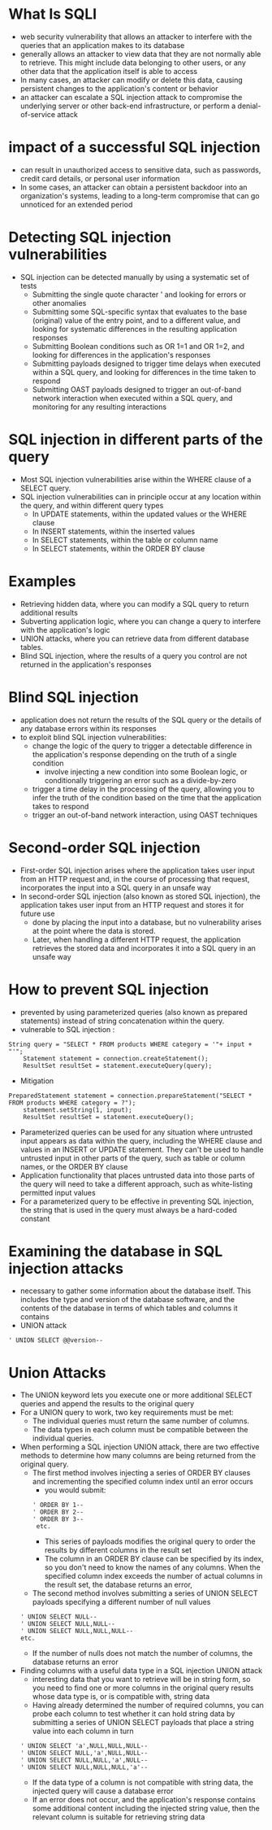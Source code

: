 # What Is SQLI
- web security vulnerability that allows an attacker to interfere with the queries that an application makes to its database
- generally allows an attacker to view data that they are not normally able to retrieve. This might include data belonging to other users, or any other data that the application itself is able to access
- In many cases, an attacker can modify or delete this data, causing persistent changes to the application's content or behavior
- an attacker can escalate a SQL injection attack to compromise the underlying server or other back-end infrastructure, or perform a denial-of-service attack
# impact of a successful SQL injection
- can result in unauthorized access to sensitive data, such as passwords, credit card details, or personal user information
- In some cases, an attacker can obtain a persistent backdoor into an organization's systems, leading to a long-term compromise that can go unnoticed for an extended period
# Detecting SQL injection vulnerabilities
- SQL injection can be detected manually by using a systematic set of tests
  - Submitting the single quote character ' and looking for errors or other anomalies
  - Submitting some SQL-specific syntax that evaluates to the base (original) value of the entry point, and to a different value, and looking for systematic differences in the resulting application responses
  - Submitting Boolean conditions such as OR 1=1 and OR 1=2, and looking for differences in the application's responses
  - Submitting payloads designed to trigger time delays when executed within a SQL query, and looking for differences in the time taken to respond
  - Submitting OAST payloads designed to trigger an out-of-band network interaction when executed within a SQL query, and monitoring for any resulting interactions
# SQL injection in different parts of the query
- Most SQL injection vulnerabilities arise within the WHERE clause of a SELECT query.
- SQL injection vulnerabilities can in principle occur at any location within the query, and within different query types
  - In UPDATE statements, within the updated values or the WHERE clause
  - In INSERT statements, within the inserted values
  - In SELECT statements, within the table or column name
  - In SELECT statements, within the ORDER BY clause
# Examples
- Retrieving hidden data, where you can modify a SQL query to return additional results
- Subverting application logic, where you can change a query to interfere with the application's logic
- UNION attacks, where you can retrieve data from different database tables.
- Blind SQL injection, where the results of a query you control are not returned in the application's responses
# Blind SQL injection
- application does not return the results of the SQL query or the details of any database errors within its responses
- to exploit blind SQL injection vulnerabilities:
  - change the logic of the query to trigger a detectable difference in the application's response depending on the truth of a single condition
    - involve injecting a new condition into some Boolean logic, or conditionally triggering an error such as a divide-by-zero
  - trigger a time delay in the processing of the query, allowing you to infer the truth of the condition based on the time that the application takes to respond
  - trigger an out-of-band network interaction, using OAST techniques
# Second-order SQL injection
- First-order SQL injection arises where the application takes user input from an HTTP request and, in the course of processing that request, incorporates the input into a SQL query in an unsafe way
- In second-order SQL injection (also known as stored SQL injection), the application takes user input from an HTTP request and stores it for future use
  - done by placing the input into a database, but no vulnerability arises at the point where the data is stored.
  - Later, when handling a different HTTP request, the application retrieves the stored data and incorporates it into a SQL query in an unsafe way
# How to prevent SQL injection
-  prevented by using parameterized queries (also known as prepared statements) instead of string concatenation within the query.
-  vulnerable to SQL injection :
```
String query = "SELECT * FROM products WHERE category = '"+ input + "'";
    Statement statement = connection.createStatement();
    ResultSet resultSet = statement.executeQuery(query);
```
- Mitigation
```
PreparedStatement statement = connection.prepareStatement("SELECT * FROM products WHERE category = ?");
    statement.setString(1, input);
    ResultSet resultSet = statement.executeQuery();
```
- Parameterized queries can be used for any situation where untrusted input appears as data within the query, including the WHERE clause and values in an INSERT or UPDATE statement. They can't be used to handle untrusted input in other parts of the query, such as table or column names, or the ORDER BY clause
- Application functionality that places untrusted data into those parts of the query will need to take a different approach, such as white-listing permitted input values
- For a parameterized query to be effective in preventing SQL injection, the string that is used in the query must always be a hard-coded constant
# Examining the database in SQL injection attacks
- necessary to gather some information about the database itself. This includes the type and version of the database software, and the contents of the database in terms of which tables and columns it contains
- UNION attack
```
' UNION SELECT @@version--
```
# Union Attacks
- The UNION keyword lets you execute one or more additional SELECT queries and append the results to the original query
- For a UNION query to work, two key requirements must be met:
  - The individual queries must return the same number of columns.
  - The data types in each column must be compatible between the individual queries.
- When performing a SQL injection UNION attack, there are two effective methods to determine how many columns are being returned from the original query.
  - The first method involves injecting a series of ORDER BY clauses and incrementing the specified column index until an error occurs
    - you would submit:
    ```
    ' ORDER BY 1--
    ' ORDER BY 2--
    ' ORDER BY 3--
     etc.
    ```
    - This series of payloads modifies the original query to order the results by different columns in the result set
    - The column in an ORDER BY clause can be specified by its index, so you don't need to know the names of any columns. When the specified column index 
     exceeds the number of actual columns in the result set, the database returns an error,
  - The second method involves submitting a series of UNION SELECT payloads specifying a different number of null values
  ```
  ' UNION SELECT NULL--
  ' UNION SELECT NULL,NULL--
  ' UNION SELECT NULL,NULL,NULL--
  etc.
  ```
    - If the number of nulls does not match the number of columns, the database returns an error
- Finding columns with a useful data type in a SQL injection UNION attack
  - interesting data that you want to retrieve will be in string form, so you need to find one or more columns in the original query results whose data type is, or is compatible with, string data
  - Having already determined the number of required columns, you can probe each column to test whether it can hold string data by submitting a series of UNION SELECT payloads that place a string value into each column in turn
  ```
  ' UNION SELECT 'a',NULL,NULL,NULL--
  ' UNION SELECT NULL,'a',NULL,NULL--
  ' UNION SELECT NULL,NULL,'a',NULL--
  ' UNION SELECT NULL,NULL,NULL,'a'--
  ```
  - If the data type of a column is not compatible with string data, the injected query will cause a database error
  - If an error does not occur, and the application's response contains some additional content including the injected string value, then the relevant column is suitable for retrieving string data
  
